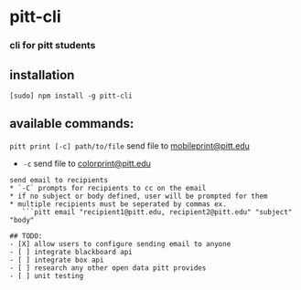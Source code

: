 # pitt-cli

### cli for pitt students

## installation

```[sudo] npm install -g pitt-cli``` 

## available commands:

```pitt print [-c] path/to/file```
send file to mobileprint@pitt.edu
* `-c` send file to colorprint@pitt.edu

```pitt email [-C] "recipients" ["subject"] ["body"]
send email to recipients
* `-C` prompts for recipients to cc on the email
* if no subject or body defined, user will be prompted for them
* multiple recipients must be seperated by commas ex. 
   ```pitt email "recipient1@pitt.edu, recipient2@pitt.edu" "subject" "body"

## TODO:
- [X] allow users to configure sending email to anyone
- [ ] integrate blackboard api
- [ ] integrate box api
- [ ] research any other open data pitt provides
- [ ] unit testing

